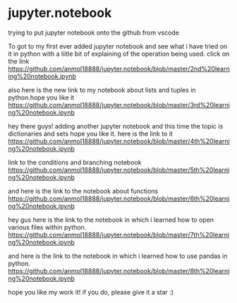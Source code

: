 ﻿# jupyter.notebook

trying to put jupyter notebook onto the github from vscode


To got to my first ever added jupyter notebook and see what i have tried on it in python with a liitle bit of explaining of the operation being used. click on the link https://github.com/anmol18888/jupyter.notebook/blob/master/2nd%20learning%20notebook.ipynb

also here is the new link to my notebook about lists and tuples in python.hope you like it
https://github.com/anmol18888/jupyter.notebook/blob/master/3rd%20learning%20notebook.ipynb

hey there guys! adding another jupyter notebook and this time the topic is dictionaries and sets hope you like it. here is the link to it https://github.com/anmol18888/jupyter.notebook/blob/master/4th%20learning%20notebook.ipynb


link to the conditions and branching notebook https://github.com/anmol18888/jupyter.notebook/blob/master/5th%20learning%20notebook.ipynb

and here is the link to the notebook about functions https://github.com/anmol18888/jupyter.notebook/blob/master/6th%20learning%20notebook.ipynb


hey gus here is the link to the notebook in which i learned how to open various files within python. https://github.com/anmol18888/jupyter.notebook/blob/master/7th%20learning%20notebook.ipynb

and here is the link to the notebook in which i learned how to use pandas in python. https://github.com/anmol18888/jupyter.notebook/blob/master/8th%20learning%20notebook.ipynb

hope you like my work it! if you do, please give it a star :)